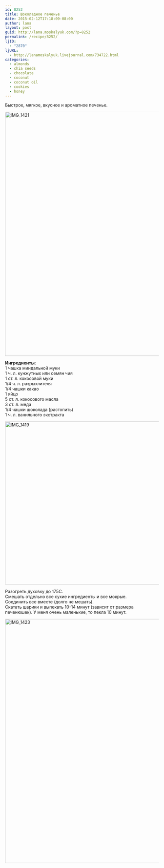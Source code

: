 ```yaml
---
id: 8252
title: Шоколадное печенье
date: 2015-02-12T17:18:09-08:00
author: lana
layout: post
guid: http://lana.moskalyuk.com/?p=8252
permalink: /recipe/8252/
ljID:
  - "2870"
ljURL:
  - http://lanamoskalyuk.livejournal.com/734722.html
categories:
  - almonds
  - chia seeds
  - chocolate
  - coconut
  - coconut oil
  - cookies
  - honey
---
```

Быстрое, мягкое, вкусное и ароматное печенье.

<img loading="lazy" src="https://farm8.staticflickr.com/7304/16328807077_9a606f2626_c.jpg" alt="IMG_1421" width="534" height="800" /> 

**Ингредиенты**:  
1 чашка миндальной муки  
1 ч. л. кунжутных или семян чия  
1 ст. л. кокосовой муки  
1/4 ч. л. разрыхлителя  
1/4 чашки какао  
1 яйцо  
5 ст. л. кокосового масла  
3 ст. л. меда  
1/4 чашки шоколада (растопить)  
1 ч. л. ванильного экстракта

<img loading="lazy" src="https://farm8.staticflickr.com/7418/16513677942_7db510ae17_c.jpg" alt="IMG_1419" width="800" height="534" /> 

Разогреть духовку до 175С.  
Смешать отдельно все сухие ингредиенты и все мокрые.  
Соединить все вместе (долго не мешать).  
Скатать шарики и выпекать 10-14 минут (зависит от размера печенюшек). У меня очень маленькие, то пекла 10 минут.

<img loading="lazy" src="https://farm8.staticflickr.com/7331/16514713605_3781b4c3b0_c.jpg" alt="IMG_1423" width="534" height="800" />